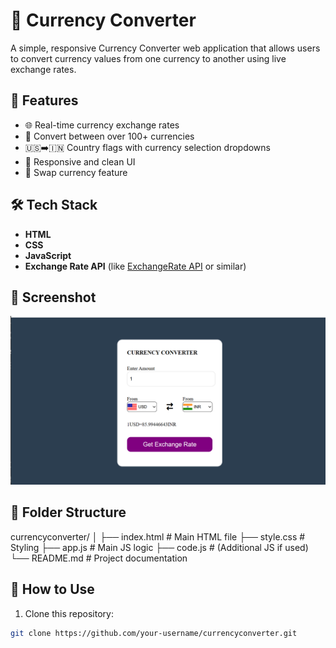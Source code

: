# 💱 Currency Converter

A simple, responsive Currency Converter web application that allows users to convert currency values from one currency to another using live exchange rates.

## 🚀 Features

- 🌐 Real-time currency exchange rates
- 🔁 Convert between over 100+ currencies
- 🇺🇸➡️🇮🇳 Country flags with currency selection dropdowns
- 📱 Responsive and clean UI
- 🔘 Swap currency feature

## 🛠️ Tech Stack

- **HTML**
- **CSS**
- **JavaScript**
- **Exchange Rate API** (like [ExchangeRate API](https://www.exchangerate-api.com/) or similar)

## 📸 Screenshot

![Currency Converter Screenshot](./screenshot.png)

## 📂 Folder Structure

currencyconverter/ │ ├── index.html # Main HTML file ├── style.css # Styling ├── app.js # Main JS logic ├── code.js # (Additional JS if used) └── README.md # Project documentation


## 🔧 How to Use

1. Clone this repository:

```bash
git clone https://github.com/your-username/currencyconverter.git


